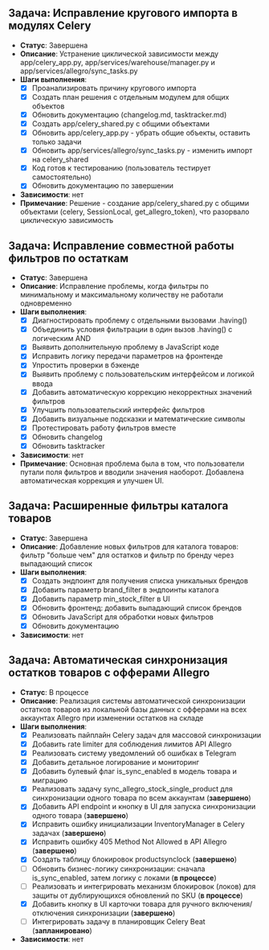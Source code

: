 ## Задача: Исправление кругового импорта в модулях Celery
- **Статус**: Завершена
- **Описание**: Устранение циклической зависимости между app/celery_app.py, app/services/warehouse/manager.py и app/services/allegro/sync_tasks.py
- **Шаги выполнения**:
  - [x] Проанализировать причину кругового импорта
  - [x] Создать план решения с отдельным модулем для общих объектов
  - [x] Обновить документацию (changelog.md, tasktracker.md)
  - [x] Создать app/celery_shared.py с общими объектами
  - [x] Обновить app/celery_app.py - убрать общие объекты, оставить только задачи
  - [x] Обновить app/services/allegro/sync_tasks.py - изменить импорт на celery_shared
  - [x] Код готов к тестированию (пользователь тестирует самостоятельно)
  - [x] Обновить документацию по завершении
- **Зависимости**: нет
- **Примечание**: Решение - создание app/celery_shared.py с общими объектами (celery, SessionLocal, get_allegro_token), что разорвало циклическую зависимость

## Задача: Исправление совместной работы фильтров по остаткам
- **Статус**: Завершена
- **Описание**: Исправление проблемы, когда фильтры по минимальному и максимальному количеству не работали одновременно
- **Шаги выполнения**:
  - [x] Диагностировать проблему с отдельными вызовами .having()
  - [x] Объединить условия фильтрации в один вызов .having() с логическим AND
  - [x] Выявить дополнительную проблему в JavaScript коде
  - [x] Исправить логику передачи параметров на фронтенде
  - [x] Упростить проверки в бэкенде
  - [x] Выявить проблему с пользовательским интерфейсом и логикой ввода
  - [x] Добавить автоматическую коррекцию некорректных значений фильтров
  - [x] Улучшить пользовательский интерфейс фильтров
  - [x] Добавить визуальные подсказки и математические символы
  - [x] Протестировать работу фильтров вместе
  - [x] Обновить changelog
  - [x] Обновить tasktracker
- **Зависимости**: нет
- **Примечание**: Основная проблема была в том, что пользователи путали поля фильтров и вводили значения наоборот. Добавлена автоматическая коррекция и улучшен UI.

## Задача: Расширенные фильтры каталога товаров
- **Статус**: Завершена
- **Описание**: Добавление новых фильтров для каталога товаров: фильтр "больше чем" для остатков и фильтр по бренду через выпадающий список
- **Шаги выполнения**:
  - [x] Создать эндпоинт для получения списка уникальных брендов
  - [x] Добавить параметр brand_filter в эндпоинты каталога
  - [x] Добавить параметр min_stock_filter в UI
  - [x] Обновить фронтенд: добавить выпадающий список брендов
  - [x] Обновить JavaScript для обработки новых фильтров
  - [x] Обновить документацию
- **Зависимости**: нет

## Задача: Автоматическая синхронизация остатков товаров с офферами Allegro
- **Статус**: В процессе
- **Описание**: Реализация системы автоматической синхронизации остатков товаров из локальной базы данных с офферами на всех аккаунтах Allegro при изменении остатков на складе
- **Шаги выполнения**:
  - [x] Реализовать пайплайн Celery задач для массовой синхронизации
  - [x] Добавить rate limiter для соблюдения лимитов API Allegro
  - [x] Реализовать систему уведомлений об ошибках в Telegram
  - [x] Добавить детальное логирование и мониторинг
  - [x] Добавить булевый флаг is_sync_enabled в модель товара и миграцию
  - [x] Реализовать задачу sync_allegro_stock_single_product для синхронизации одного товара по всем аккаунтам (**завершено**)
  - [x] Добавить API endpoint и кнопку в UI для запуска синхронизации одного товара (**завершено**)
  - [x] Исправить ошибку инициализации InventoryManager в Celery задачах (**завершено**)
  - [x] Исправить ошибку 405 Method Not Allowed в API Allegro (**завершено**)
  - [x] Создать таблицу блокировок productsynclock (**завершено**)
  - [ ] Обновить бизнес-логику синхронизации: сначала is_sync_enabled, затем логику с локами (**в процессе**)
  - [ ] Реализовать и интегрировать механизм блокировок (локов) для защиты от дублирующихся обновлений по SKU (**в процессе**)
  - [x] Добавить кнопку в UI карточки товара для ручного включения/отключения синхронизации (**завершено**)
  - [ ] Интегрировать задачу в планировщик Celery Beat (**запланировано**)
- **Зависимости**: нет
